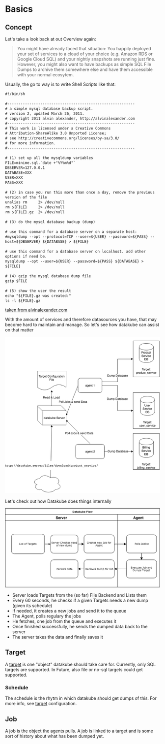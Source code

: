# Basics

## Concept
Let's take a look back at out Overview again:
> You might have already faced that situation: You happily deployed your set of services to a cloud of your choice 
  (e.g. Amazon RDS or Google Cloud SQL) and your nightly snapshots are running just fine. However, you might also want to
  have backups as simple SQL File Dumps to archive them somewhere else and have them accessible with your normal
  ecosytem.



Usually, the go to way is to write Shell Scripts like that:

```
#!/bin/sh

#----------------------------------------------------------
# a simple mysql database backup script.
# version 2, updated March 26, 2011.
# copyright 2011 alvin alexander, http://alvinalexander.com
#----------------------------------------------------------
# This work is licensed under a Creative Commons 
# Attribution-ShareAlike 3.0 Unported License;
# see http://creativecommons.org/licenses/by-sa/3.0/ 
# for more information.
#----------------------------------------------------------

# (1) set up all the mysqldump variables
FILE=minime.sql.`date +"%Y%m%d"`
DBSERVER=127.0.0.1
DATABASE=XXX
USER=XXX
PASS=XXX

# (2) in case you run this more than once a day, remove the previous version of the file
unalias rm     2> /dev/null
rm ${FILE}     2> /dev/null
rm ${FILE}.gz  2> /dev/null

# (3) do the mysql database backup (dump)

# use this command for a database server on a separate host:
#mysqldump --opt --protocol=TCP --user=${USER} --password=${PASS} --host=${DBSERVER} ${DATABASE} > ${FILE}

# use this command for a database server on localhost. add other options if need be.
mysqldump --opt --user=${USER} --password=${PASS} ${DATABASE} > ${FILE}

# (4) gzip the mysql database dump file
gzip $FILE

# (5) show the user the result
echo "${FILE}.gz was created:"
ls -l ${FILE}.gz
```
[taken from alvinalexander.com](https://alvinalexander.com/mysql/mysql-database-backup-dump-shell-script-crontab)

With the amount of services and therefore datasources you have, that may become hard to maintain and manage. So let's see
how datakube can assist on that matter

![Overview](images/datakube.png)

Let's check out how Datakube does things internally

![Flow](images/flow.png)

- Server loads Targets from the (so far) File Backend and Lists them
- Every 60 seconds, he checks if a given Targets needs a new dump (given its schedule)
- If needed, it creates a new jobs and send it to the queue
- The Agent, polls regulary the jobs
- He fetches, one job from the queue and executes it
- Once finished successfully, he sends the dumped data back to the server
- The server takes the data and finally saves it

## Target
A [target](/configuration/target.md) is one "object" datakube should take care for. Currently, only SQL targets are supported. In Future, also file
or no-sql targets could get supported.

### Schedule
The schedule is the rhytm in which datakube should get dumps of this. For more info, see [target](/configuration/target.md) configuration.

## Job
A job is the object the agents pulls. A job is linked to a target and is some sort of history about what has been dumped yet.